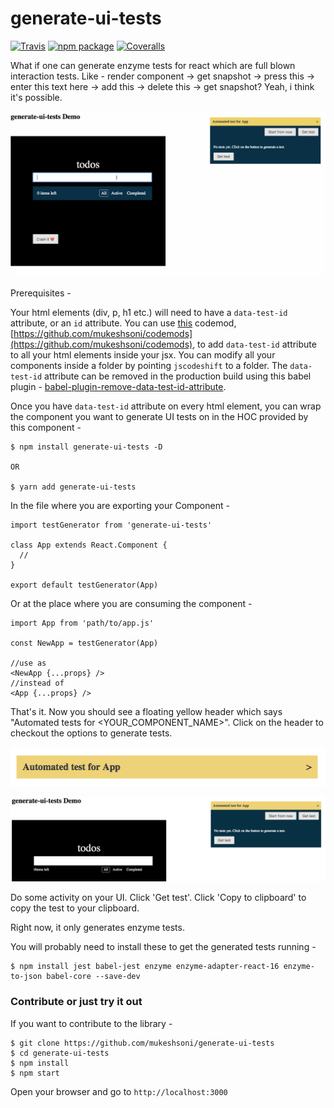 # generate-ui-tests

[![Travis][build-badge]][build]
[![npm package][npm-badge]][npm]
[![Coveralls][coveralls-badge]][coveralls]

What if one can generate enzyme tests for react which are full blown interaction tests. Like - render component -> get snapshot -> press this -> enter this text here -> add this -> delete this -> get snapshot? Yeah, i think it's possible.

![Alt text](./images/generate_tests_demo.gif?raw=true "Demo gif")

Prerequisites -

Your html elements (div, p, h1 etc.) will need to have a `data-test-id` attribute, or an `id` attribute.
You can use [this](https://github.com/mukeshsoni/codemods) codemod, [https://github.com/mukeshsoni/codemods](https://github.com/mukeshsoni/codemods), to add `data-test-id` attribute to all your html elements inside your jsx. You can modify all your components inside a folder by pointing `jscodeshift` to a folder.
The `data-test-id` attribute can be removed in the production build using this babel plugin - [babel-plugin-remove-data-test-id-attribute](https://github.com/mukeshsoni/babel-plugin-remove-data-test-id-attribute).

Once you have `data-test-id` attribute on every html element, you can wrap the component you want to generate UI tests on in the HOC provided by this component -

```
$ npm install generate-ui-tests -D

OR

$ yarn add generate-ui-tests
```

In the file where you are exporting your Component -

```
import testGenerator from 'generate-ui-tests'

class App extends React.Component {
  //
}

export default testGenerator(App)
```

Or at the place where you are consuming the component -

```
import App from 'path/to/app.js'

const NewApp = testGenerator(App)

//use as
<NewApp {...props} />
//instead of
<App {...props} />
```

That's it. Now you should see a floating yellow header which says "Automated tests for <YOUR_COMPONENT_NAME>". Click on the header to checkout the options to generate tests.

![Alt text](./images/floating_header.png?raw=true "Floating header")

![Alt text](./images/test_viewer_without_tets.png?raw=true "Test Viewer without tests")

Do some activity on your UI. Click 'Get test'. Click 'Copy to clipboard' to copy the test to your clipboard.

Right now, it only generates enzyme tests.

You will probably need to install these to get the generated tests running -

```
$ npm install jest babel-jest enzyme enzyme-adapter-react-16 enzyme-to-json babel-core --save-dev
```

### Contribute or just try it out

If you want to contribute to the library -

```
$ git clone https://github.com/mukeshsoni/generate-ui-tests
$ cd generate-ui-tests
$ npm install
$ npm start
```

Open your browser and go to `http://localhost:3000`

[build-badge]: https://img.shields.io/travis/mukeshsoni/generate-ui-tests/master.png?style=flat-square
[build]: https://travis-ci.org/mukeshsoni/generate-ui-tests
[npm-badge]: https://img.shields.io/npm/v/generate-ui-tests.svg?style=flat-square
[npm]: https://www.npmjs.org/package/generate-ui-tests
[coveralls-badge]: https://img.shields.io/coveralls/mukeshsoni/generate-ui-tests/master.png?style=flat-square
[coveralls]: https://coveralls.io/github/mukeshsoni/generate-ui-tests
